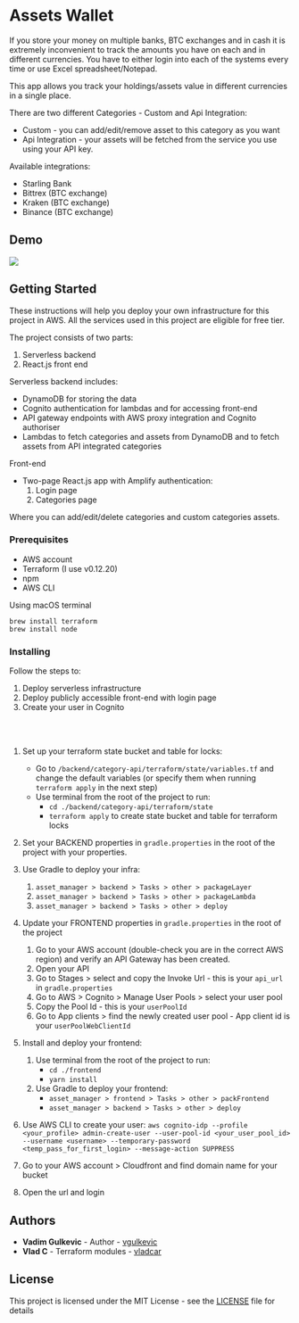 # Assets Wallet

If you store your money on multiple banks, BTC exchanges and in cash it is extremely inconvenient to track the amounts you have on each and in different currencies. You have to either login into each of the systems every time or use Excel spreadsheet/Notepad. 

This app allows you track your holdings/assets value in different currencies in a single place.

There are two different Categories - Custom and Api Integration:
- Custom - you can add/edit/remove asset to this category as you want
- Api Integration - your assets will be fetched from the service you use using your API key. 

Available integrations: 
   - Starling Bank
   - Bittrex (BTC exchange)
   - Kraken (BTC exchange)
   - Binance (BTC exchange)
   
## Demo
![](asset_manager_demo.gif)

## Getting Started

These instructions will help you deploy your own infrastructure for this project in AWS. All the services used in this project are eligible for 
free tier. 

The project consists of two parts: 
1. Serverless backend
2. React.js front end

Serverless backend includes:
- DynamoDB for storing the data
- Cognito authentication for lambdas and for accessing front-end
- API gateway endpoints with AWS proxy integration and Cognito authoriser
- Lambdas to fetch categories and assets from DynamoDB and to fetch assets from API integrated categories

Front-end
- Two-page React.js app with Amplify authentication: 
    1. Login page 
    2. Categories page
    
Where you can add/edit/delete categories and custom categories assets.

### Prerequisites

- AWS account
- Terraform (I use v0.12.20)
- npm
- AWS CLI

Using macOS terminal
```
brew install terraform
brew install node
```

### Installing

Follow the steps to: 
1. Deploy serverless infrastructure
2. Deploy publicly accessible front-end with login page
3. Create your user in Cognito

<br/><br/>

1. Set up your terraform state bucket and table for locks:
    
    - Go to `/backend/category-api/terraform/state/variables.tf` and change the default variables (or specify them when running `terraform apply` in the next step)
    - Use terminal from the root of the project to run:
        - ```cd ./backend/category-api/terraform/state```
        - ```terraform apply``` to create state bucket and table for terraform locks
        
2. Set your BACKEND properties in `gradle.properties` in the root of the project with your properties.
3. Use Gradle to deploy your infra:
    1. `asset_manager > backend > Tasks > other > packageLayer`
    2. `asset_manager > backend > Tasks > other > packageLambda`
    3. `asset_manager > backend > Tasks > other > deploy` 
4. Update your FRONTEND properties in `gradle.properties` in the root of the project
    1. Go to your AWS account (double-check you are in the correct AWS region) and verify an API Gateway has been created. 
    2. Open your API
    3. Go to Stages > select <stage> and copy the Invoke Url - this is your `api_url` in `gradle.properties`
    4. Go to AWS > Cognito > Manage User Pools > select your user pool
    5. Copy the Pool Id - this is your `userPoolId`
    6. Go to App clients > find the newly created user pool - App client id is your `userPoolWebClientId` 
7. Install and deploy your frontend:
    1. Use terminal from the root of the project to run: 
        - ```cd ./frontend```
        - ```yarn install```
    2. Use Gradle to deploy your frontend:
        - `asset_manager > frontend > Tasks > other > packFrontend`
        - `asset_manager > backend > Tasks > other > deploy`
8. Use AWS CLI to create your user:
    ```aws cognito-idp --profile <your_profile> admin-create-user --user-pool-id <your_user_pool_id> --username <username> --temporary-password <temp_pass_for_first_login> --message-action SUPPRESS```
9. Go to your AWS account > Cloudfront and find domain name for your bucket
10. Open the url and login

## Authors

* **Vadim Gulkevic** - Author - [vgulkevic](https://github.com/vgulkevic)
* **Vlad C** - Terraform modules - [vladcar](https://github.com/vladcar)

## License

This project is licensed under the MIT License - see the [LICENSE](LICENSE) file for details
